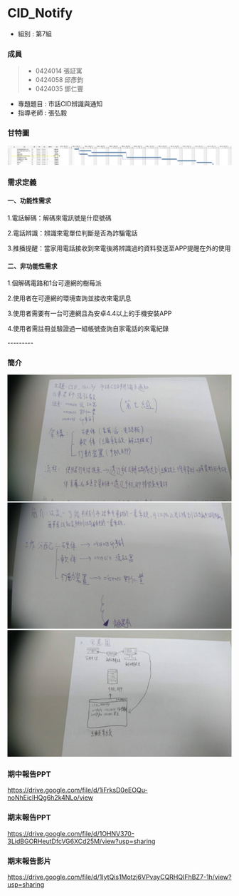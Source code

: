 # CID_Notify 
* 組別 : 第7組
### 成員 
>* 0424014 張証寓
>* 0424058 邱彥鈞
>* 0424035 鄧仁豐

* 專題題目 : 市話CID辨識與通知
* 指導老師 : 張弘毅

<h3>甘特圖</h3>
<img src="CID.png">


<h3>需求定義</h3>
<h4>一、功能性需求</h4>
<p>1.電話解碼：解碼來電訊號是什麼號碼</p>
<p>2.電話辨識：辨識來電單位判斷是否為詐騙電話</p>
<p>3.推播提醒：當家用電話接收到來電後將辨識過的資料發送至APP提醒在外的使用
</p>
<h4>二、非功能性需求</h4>
<p>1.個解碼電路和1台可連網的樹莓派</p>
<p>2.使用者在可連網的環境查詢並接收來電訊息</p>
<p>3.使用者需要有一台可連網且為安卓4.4以上的手機安裝APP</p>
<p>4.使用者需註冊並驗證過一組帳號查詢自家電話的來電紀錄</p>

--------- <br>

### 簡介
<img src="p01.jpg">
<img src="p02.jpg">
<img src="p03.jpg">


### 期中報告PPT
https://drive.google.com/file/d/1iFrksD0eEOQu-noNhEiclHQg6h2k4NLo/view


### 期末報告PPT
https://drive.google.com/file/d/1OHNV370-3LidBGORHeutDfcVG6XCd25M/view?usp=sharing

### 期末報告影片
https://drive.google.com/file/d/1IytQis1Motzj6VPvayCQRHQIFhBZ7-1h/view?usp=sharing